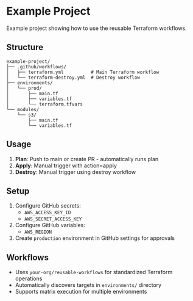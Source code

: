 # Example Project

Example project showing how to use the reusable Terraform workflows.

## Structure

```
example-project/
├── .github/workflows/
│   ├── terraform.yml          # Main Terraform workflow
│   └── terraform-destroy.yml  # Destroy workflow
├── environments/
│   └── prod/
│       ├── main.tf
│       ├── variables.tf
│       └── terraform.tfvars
└── modules/
    └── s3/
        ├── main.tf
        └── variables.tf
```

## Usage

1. **Plan**: Push to main or create PR - automatically runs plan
2. **Apply**: Manual trigger with action=apply
3. **Destroy**: Manual trigger using destroy workflow

## Setup

1. Configure GitHub secrets:
   - `AWS_ACCESS_KEY_ID`
   - `AWS_SECRET_ACCESS_KEY`
2. Configure GitHub variables:
   - `AWS_REGION`
3. Create `production` environment in GitHub settings for approvals

## Workflows

- Uses `your-org/reusable-workflows` for standardized Terraform operations
- Automatically discovers targets in `environments/` directory
- Supports matrix execution for multiple environments